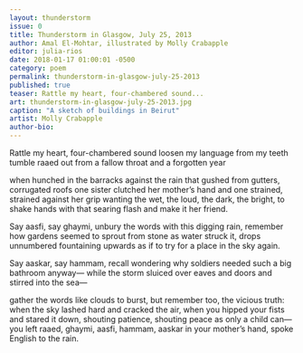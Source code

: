 ```yaml
---
layout: thunderstorm
issue: 0
title: Thunderstorm in Glasgow, July 25, 2013
author: Amal El-Mohtar, illustrated by Molly Crabapple
editor: julia-rios
date: 2018-01-17 01:00:01 -0500
category: poem
permalink: thunderstorm-in-glasgow-july-25-2013
published: true
teaser: Rattle my heart, four-chambered sound...
art: thunderstorm-in-glasgow-july-25-2013.jpg
caption: "A sketch of buildings in Beirut"
artist: Molly Crabapple
author-bio:
---
```

Rattle my heart, four-chambered sound
loosen my language from my teeth
tumble raaed out from a fallow throat
and a forgotten year

when hunched in the barracks against the rain
that gushed from gutters, corrugated roofs
one sister clutched her mother’s hand
and one strained, strained against her grip
wanting the wet, the loud, the dark, the bright,
to shake hands with that searing flash
and make it her friend.

Say aasfi, say ghaymi,
unbury the words with this digging rain,
remember how gardens seemed to sprout from stone
as water struck it, drops unnumbered
fountaining upwards as if to try
for a place in the sky again.

Say aaskar, say hammam,
recall wondering why soldiers
needed such a big bathroom anyway—
while the storm sluiced over eaves and doors
and stirred into the sea—

gather the words like clouds to burst,
but remember too, the vicious truth:
when the sky lashed hard and cracked the air,
when you hipped your fists and stared it down,
shouting patience, shouting peace
as only a child can—
you left raaed, ghaymi, aasfi, hammam,
aaskar in your mother’s hand,
spoke English to the rain.
